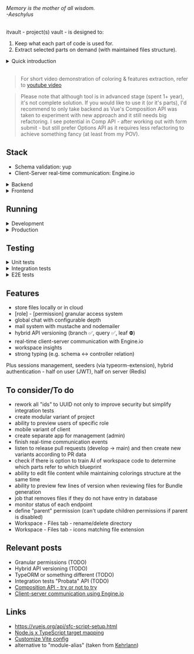 <em>
Memory is the mother of all wisdom.<br/>
-Aeschylus
</em>

<br/>
<br/>

itvault - project(s) vault - is designed to:

1. Keep what each part of code is used for.
2. Extract selected parts on demand (with maintained files structure).

<details>
<summary>Quick introduction</summary>

It relies on simple mechanism - coloring files content. After uploading project files, permitted user(s) create **blueprints** - abstract elements to group code. Then user(s) with appropriate permission can use them to mark code:

|                                                                                                          |                                                                                                          |
| :------------------------------------------------------------------------------------------------------: | :------------------------------------------------------------------------------------------------------: |
| <img src="https://github.com/trolit/itvault/blob/media/1.png" alt="file colored with Group1 blueprint"/> | <img src="https://github.com/trolit/itvault/blob/media/2.png" alt="file colored with Group2 blueprint"/> |
|                             `formatDate.ts` colored with `Group1` blueprint                              |                             `formatDate.ts` colored with `Group2` blueprint                              |

Users with access to these workspaces (= projects) can also obtain permission to generate bundles - extracts of project consisting only of selected parts. Generating bundle requires to select blueprints and files variants (= versions).

<img src="https://github.com/trolit/itvault/blob/media/3.png" alt="step 1 of generating bundle" />

When bundle is generated, it can be downloaded. Compare code below to coloring shown above.

<img src="https://github.com/trolit/itvault/blob/media/4.png" alt="file content in generated bundle" />

</details>

<br/>

> For short video demonstration of coloring & features extraction, refer to [youtube video](https://www.youtube.com/watch?v=aJ9LEZ9TF4k)

> Please note that although tool is in advanced stage (spent 1+ year), it's not complete solution. If you would like to use it (or it's parts), I'd recommend to only take backend as Vue's Composition API was taken to experiment with new approach and it still needs big refactoring. I see potential in Comp API - after working out with form submit - but still prefer Options API as it requires less refactoring to achieve something fancy (at least from my POV).

## Stack

- Schema validation: yup
- Client-Server real-time communication: Engine.io

<details>
<summary>Backend</summary>

- TypeScript: 4.9
- Node: v18.17
- Web framework: Express.js
- ORM framework: TypeORM
- Logger: winston
- DI: tsyringe
- Tests: Mocha (nyc, chai, sinon, supertest, testcontainers)
- File storage: local or AWS S3 (simulated with LocalStack)
- Secondary DB (store for sessions/roles): Redis
- Queues: RabbitMQ
- Mailing: mustache (renderer), nodemailer (sender), maildev (local testing)
- Authentication: currently hybrid, half on server (Redis), half on client (JWT)

</details>

<details>

<summary>Frontend</summary>

- TypeScript: 4.7
- Framework: Vue 3 (experimenting with Composition API)
- Store: Pinia
- Components library: Naive UI
- Forms library: vee-validate (+yup)
- Charts library: apexcharts
- CSS: PostCSS
- E2E tests: Cypress

</details>

## Running

<details>
<summary>Development</summary>

1.  Install dependencies (`npm install`).
2.  Create `.env` files from `.env.example`.
3.  Initialize docker containers from `backend` dir.

    ```sh
    npm run dc:dev:start
    ```

4.  Prepare database (migrations, seeders).

    ```sh
    npm run db:setup
    ```

5.  Start backend.

    ```sh
    npm run dev
    ```

    \*To handle bundle generation & mail sending, run queues:

    ```sh
    npm run queues:dev
    ```

6.  Start frontend.

    ```sh
    npm run dev
    ```

    ```sh
    # Super user (all permissions)
    email: head.admin@itvault.dev
    password: 1234

    # Member
    email: member@itvault.dev
    password: 1234
    ```

Note that default setup uses local files storage. To check out AWS S3 (through LocalStack):

1. Stop backend.
2. Set `FILES_STORAGE_MODE` env variable to `aws`.
3. Start LocalStack.

   ```sh
   npm run dc:localstack:start
   ```

4. Get `awslocal` tool and setup bucket (check [README](./backend/README.md)).
5. Start backend (`npm run dev`).
6. Upload some files to see effect:

```
awslocal s3api list-objects --bucket itvault-bucket
{
    "Contents": [
        {
            "Key": "workspace-6/b6a66d7d95ad9b2b585dc0700.txt",
            "LastModified": "2024-03-22T10:40:19.000Z",
            "ETag": "\"02003d02d9dab50aead91ee0ddad97ed\"",
            "Size": 710,
            "StorageClass": "STANDARD",
            "Owner": {
                "DisplayName": "webfile",
                "ID": "75aa57f09aa0c8caeab4f8c24e99d10f8e7faeebf76c078efc7c6caea54ba06a"
            }
        }
    ],
    "RequestCharged": null
}
```

Disclaimers:

\*Files created through seeders won't be reachable.

\*When running free version of LocalStack, data is not persistent.

</details>

<details>
<summary>Production</summary>

1. Initialize docker containers from `backend` dir.

   ```sh
   npm run dc:prod:start
   ```

2. Set `NODE_ENV` to `production` in `backend`.
3. Prepare database (migrations, seeders).

   ```sh
   npm run db:setup
   ```

4. Create super user account manually or create [production](./backend/src/db/seeds/production/) seeder.

5. Start backend.

   ```sh
   npm run prod
   ```

   \*To handle bundle generation & mail sending, run queues:

   ```sh
   npm run queues:prod
   ```

</details>

## Testing

<details>
<summary>Unit tests</summary>

```sh
npm run test:unit
```

</details>

<details>
<summary>Integration tests</summary>

```sh
# NODE_ENV=test
npm run testcontainers:up
npm run test:integration
npm run testcontainers:down
```

</details>

<details>
<summary>E2E tests</summary>

```sh
# NODE_ENV=test
npm run testcontainers:up
npm run db:setup
npm run test:e2e
npm run testcontainers:down
```

</details>

## Features

- store files locally or in cloud
- [role] - [permission] granular access system
- global chat with configurable depth
- mail system with mustache and nodemailer
- hybrid API versioning (branch ✅, query ✅, leaf ⛔)
- real-time client-server communication with Engine.io
- workspace insights
- strong typing (e.g. schema <-> controller relation)

Plus sessions management, seeders (via typeorm-extension), hybrid authentication - half on user (JWT), half on server (Redis)

## To consider/To do

- rework all "ids" to UUID not only to improve security but simplify integration tests
- create modular variant of project
- ability to preview users of specific role
- mobile variant of client
- create separate app for management (admin)
- finish real-time communication events
- listen to release pull requests (develop -> main) and then create new variants according to PR data
- check if there is option to train AI of workspace code to determine which parts refer to which blueprint
- ability to edit file content while maintaining colorings structure at the same time
- ability to preview few lines of version when reviewing files for Bundle generation
- job that removes files if they do not have entry in database
- monitor status of each endpoint
- define "parent" permission (can't update children permissions if parent is disabled)
- Workspace - Files tab - rename/delete directory
- Workspace - Files tab - icons matching file extension

## Relevant posts

- Granular permissions (TODO)
- Hybrid API versioning (TODO)
- TypeORM or something different (TODO)
- Integration tests "Probata" API (TODO)
- [Composition API - try or not to try](https://trolit.github.io/posts/vue-x-composition-api-try-or-not-to-try)
- [Client-server communication using Engine.io](https://trolit.github.io/posts/realtime-client-server-communication-using-engineio)

## Links

- https://vuejs.org/api/sfc-script-setup.html
- [Node.js x TypeScript target mapping](https://github.com/microsoft/TypeScript/wiki/Node-Target-Mapping)
- [Customize Vite config](https://vitejs.dev/config/)
- alternative to "module-alias" (taken from [Kehrlann](https://github.com/Kehrlann/module-alias-74))
